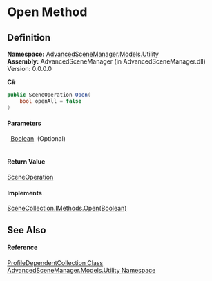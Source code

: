 # Open Method




## Definition
**Namespace:** <a href="N_AdvancedSceneManager_Models_Utility.md">AdvancedSceneManager.Models.Utility</a>  
**Assembly:** AdvancedSceneManager (in AdvancedSceneManager.dll) Version: 0.0.0.0

**C#**
``` C#
public SceneOperation Open(
	bool openAll = false
)
```



#### Parameters
<dl><dt>  <a href="https://learn.microsoft.com/dotnet/api/system.boolean" target="_blank" rel="noopener noreferrer">Boolean</a>  (Optional)</dt><dd> </dd></dl>

#### Return Value
<a href="T_AdvancedSceneManager_Core_SceneOperation.md">SceneOperation</a>

#### Implements
<a href="M_AdvancedSceneManager_Models_SceneCollection_IMethods_Open.md">SceneCollection.IMethods.Open(Boolean)</a>  


## See Also


#### Reference
<a href="T_AdvancedSceneManager_Models_Utility_ProfileDependentCollection.md">ProfileDependentCollection Class</a>  
<a href="N_AdvancedSceneManager_Models_Utility.md">AdvancedSceneManager.Models.Utility Namespace</a>  
